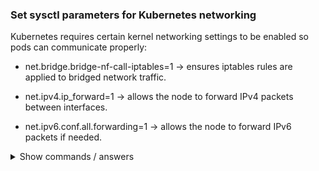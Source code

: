### Set sysctl parameters for Kubernetes networking

Kubernetes requires certain kernel networking settings to be enabled so pods can communicate properly:

- net.bridge.bridge-nf-call-iptables=1 → ensures iptables rules are applied to bridged network traffic.

- net.ipv4.ip_forward=1 → allows the node to forward IPv4 packets between interfaces.

- net.ipv6.conf.all.forwarding=1 → allows the node to forward IPv6 packets if needed.

<details>
<summary>Show commands / answers</summary>
<p>

```bash

Set sysctl parameters for Kubernetes networking

sudo sysctl -w net.bridge.bridge-nf-call-iptables=1
sudo sysctl -w net.ipv6.conf.all.forwarding=1
sudo sysctl -w net.ipv4.ip_forward=1

```

</p>
</details>
